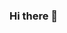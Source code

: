 ### Hi there 👋

<!--
**AbirOumghar/AbirOumghar** is a ✨ _special_ ✨ repository because its `README.md` (this file) appears on your GitHub profile.
# Hi there 👋

## I'm Abir Oumghar!

Welcome to my GitHub profile!

### About Me
- ⚡ I love **maths**, **programming**, **data science**, and **AI**.
- 🌱 I’m addicted to learning, creating, and sharing with others.
- 🌍 Currently, I am a **data science student**.
- 💞️ I’m looking to collaborate on maintaining and improving **ML and data science/engineering projects**.

### How to Reach Me 📫
- **Email:** [abiroumghar@gmail.com](mailto:abiroumghar@gmail.com)
- **LinkedIn:** [Abir Oumghar](https://www.linkedin.com/in/abir-oumghar-699690210/)

Feel free to contact me for any information or collaboration!

![Abir's GitHub Banner](./abirrrr.png)


![Abir's World of Data Science and AI](data:image/png;base64,iVBORw0KGgoAAAANSUhEUgAABfwAAAMOCAYAAABLTseqAAAAAXNSR0IArs4c6QAAAARnQU1BAACxjwv8YQUAAAAJcEhZcwAADsMA...)

